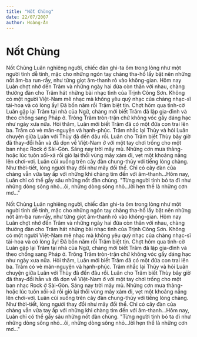 ```yaml
---
title: "Nốt Chùng"
date: 22/07/2007
author: Hoàng-Ân
---
```


# Nốt Chùng

Nốt Chùng
     Luân nghiêng người, chiếc đàn ghi-ta ôm trong lòng như một người tình dễ tính, mặc cho những ngón tay chàng tha-hồ lẩy bật nên những nốt âm-ba run-rẩy, như từng giọt âm-thanh rỏ vào không-gian.  Hôm nay Luân chợt nhớ đến Trâm và những ngày hai đứa còn thân với nhau, chàng thường đàn cho Trâm hát những bài nhạc tình của Trịnh Công Sơn.  Không có một người Việt-Nam mê nhạc mà không yêu quý nhạc của chàng nhạc-sĩ tài-hoa và có lòng ấy!  Đã bốn năm rồi Trâm biệt tin.  Chợt hôm qua tình-cờ Luân gặp lại Trâm tại nhà của Ngữ, chàng mới biết Trâm đã lập gia-đình và theo chồng sang Pháp ở.  Trông Trâm tròn-trặn chứ không vóc gầy dáng hạc như ngày xưa nữa. Hỏi thăm, Luân mới biết Trâm đã có một đứa con trai lên ba.  Trâm có vẻ mãn-nguyện và hạnh-phúc.  Trâm nhắc lại Thùy và hỏi Luân chuyện giữa Luân với Thùy đã đến đâu rồi.  Luân cho Trâm biết Thùy bây giờ đã thay-đổi hẳn và đã dọn về Việt-Nam ở với một tay chơi trống cho một ban nhạc Rock ở Sài-Gòn. 
     Sáng nay trời mây mù.  Những cơn mưa thảng-hoặc lúc tuôn xối-xả rồi gió lại thổi vùng mây xám đi, vẹt một khoảng nắng lên chơi-vơi.  Luân cúi xuống trên cây đàn chung-thủy với tiếng lòng chàng.  Như thời-tiết, lòng người thay đổi như mây đổi thể.  Chỉ có cây đàn của chàng vẫn vừa tay ấp với những khi chàng tìm đến với âm-thanh...Hôm nay, Luân chỉ có thể gẩy sâu những nốt đàn chùng.  "Từng người tình bỏ ta đi như những dòng sông nhỏ...ôi, những dòng sông nhỏ...lời hẹn thề là những cơn mơ..."

Nốt Chùng
     Luân nghiêng người, chiếc đàn ghi-ta ôm trong lòng như một người tình dễ tính, mặc cho những ngón tay chàng tha-hồ lẩy bật nên những nốt âm-ba run-rẩy, như từng giọt âm-thanh rỏ vào không-gian.  Hôm nay Luân chợt nhớ đến Trâm và những ngày hai đứa còn thân với nhau, chàng thường đàn cho Trâm hát những bài nhạc tình của Trịnh Công Sơn.  Không có một người Việt-Nam mê nhạc mà không yêu quý nhạc của chàng nhạc-sĩ tài-hoa và có lòng ấy!  Đã bốn năm rồi Trâm biệt tin.  Chợt hôm qua tình-cờ Luân gặp lại Trâm tại nhà của Ngữ, chàng mới biết Trâm đã lập gia-đình và theo chồng sang Pháp ở.  Trông Trâm tròn-trặn chứ không vóc gầy dáng hạc như ngày xưa nữa. Hỏi thăm, Luân mới biết Trâm đã có một đứa con trai lên ba.  Trâm có vẻ mãn-nguyện và hạnh-phúc.  Trâm nhắc lại Thùy và hỏi Luân chuyện giữa Luân với Thùy đã đến đâu rồi.  Luân cho Trâm biết Thùy bây giờ đã thay-đổi hẳn và đã dọn về Việt-Nam ở với một tay chơi trống cho một ban nhạc Rock ở Sài-Gòn. 
     Sáng nay trời mây mù.  Những cơn mưa thảng-hoặc lúc tuôn xối-xả rồi gió lại thổi vùng mây xám đi, vẹt một khoảng nắng lên chơi-vơi.  Luân cúi xuống trên cây đàn chung-thủy với tiếng lòng chàng.  Như thời-tiết, lòng người thay đổi như mây đổi thể.  Chỉ có cây đàn của chàng vẫn vừa tay ấp với những khi chàng tìm đến với âm-thanh...Hôm nay, Luân chỉ có thể gẩy sâu những nốt đàn chùng.  "Từng người tình bỏ ta đi như những dòng sông nhỏ...ôi, những dòng sông nhỏ...lời hẹn thề là những cơn mơ..."
